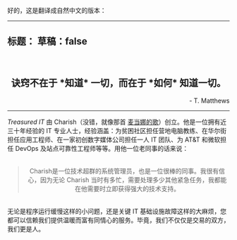 好的，这是翻译成自然中文的版本：

---
标题：
草稿：false
---

<br />
<div align="center"><h2>诀窍不在于 *知道* 一切，而在于 *如何* 知道一切。</h2></div>
<div align="right">- T. Matthews</div>
<hr />
<i>Treasured IT</i> 由 Charish（没错，就像那首 <a href="https://www.youtube.com/watch?v=8q2WS6ahCnY" target="_blank">麦当娜的歌</a>）创立。他是一位拥有近三十年经验的 IT 专业人士，经验涵盖：为贫困社区担任营地电脑教练、在华尔街担任应用工程师、在一家初创数字媒体公司担任一人 IT 团队、为 AT&T 和微软担任 DevOps 及站点可靠性工程师等等。用他一位老同事的话来说：
<br />
<br />
<div align="center">

> <div align='center'>Charish是一位技术超群的系统管理员，也是一位很棒的同事。我很有信心，因为无论 Charish 当时有多忙，需要处理多少其他紧急任务，我都能在他需要时立即获得强大的技术支持。</div>

</div>
<br />
无论是程序运行缓慢这样的小问题，还是关键 IT 基础设施故障这样的大麻烦，您都可以信赖我们提供温暖而富有同情心的服务。毕竟，我们不仅仅是交易的双方，我们更是人。
<!-- <br />
<br />
<div style="font-size: 20pt; font-weight: bold" id="faq">常见问题解答</sup></div>
术语
: 定义 -->
